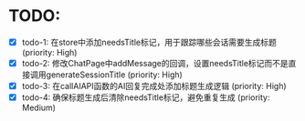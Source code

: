 # TODO:

- [x] todo-1: 在store中添加needsTitle标记，用于跟踪哪些会话需要生成标题 (priority: High)
- [x] todo-2: 修改ChatPage中addMessage的回调，设置needsTitle标记而不是直接调用generateSessionTitle (priority: High)
- [x] todo-3: 在callAIAPI函数的AI回复完成处添加标题生成逻辑 (priority: High)
- [x] todo-4: 确保标题生成后清除needsTitle标记，避免重复生成 (priority: Medium)
